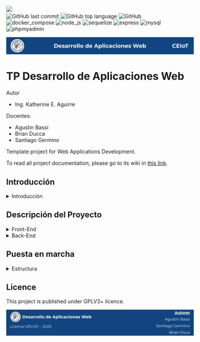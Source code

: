 
[<img src="https://img.shields.io/badge/Linkedin-kathesama-blue?style=for-the-badge&logo=linkedin">](https://www.linkedin.com/in/kathesama)<br>
![GitHub last commit](https://img.shields.io/github/last-commit/kathemica/daw-project?color=red&style=plastic)
![GitHub top language](https://img.shields.io/github/languages/top/kathemica/daw-project?style=plastic)
![GitHub](https://img.shields.io/github/license/kathemica/daw-project?style=plastic)<br>
![docker_compose](https://img.shields.io/badge/Container-docker--compose-green?style=plastic)
![node_js](https://img.shields.io/badge/node.js-10.0--dev-green?style=plastic)
![sequelize](https://img.shields.io/badge/ORM-Sequelize-green?style=plastic)
![express](https://img.shields.io/badge/express-4.17.1-green?style=plastic)
![mysql](https://img.shields.io/badge/MySQL-5.7-green?style=plastic)
![phpmyadmin](https://img.shields.io/badge/admin-phpMyAdmin-green?style=plastic)

![header](doc/header.png)

# TP Desarrollo de Aplicaciones Web

Autor

* Ing. Katherine E. Aguirre

Docentes:

* Agustin Bassi
* Brian Ducca
* Santiago Germino

Template project for Web Applications Development.

To read all project documentation, please go to its wiki in [this link](https://github.com/ce-iot/daw-project-template/wiki).

## Introducción

<details><summary>Introducción</summary>
<p>

#### yes, even hidden code blocks!

```python
print("hello world!")
```

</p>
</details>

## Descripción del Proyecto

<details><summary>Front-End</summary>
<p>

#### yes, even hidden code blocks!

```python
print("hello world!")
```

</p>
</details>

<details><summary>Back-End</summary>
<p>

#### yes, even hidden code blocks!

```python
print("hello world!")
```

</p>
</details>

## Puesta en marcha

<details><summary>Estructura</summary>
<p>

#### yes, even hidden code blocks!

```python
print("hello world!")
```

</p>
</details>



## Licence

This project is published under GPLV3+ licence.

![footer](doc/footer.png)

